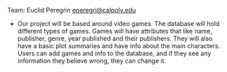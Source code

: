 Team:
Euclid Peregrin eperegri@calpoly.edu


- Our project will be based around video games. The database will hold different types of games. Games will have attributes that like name, publisher, genre, year published and their publishers. They will also have a basic plot summaries and have info about the main characters. Users can add games and info to the database, and if they see any information they believe wrong, they can change it.
